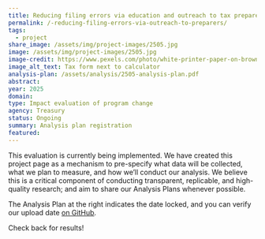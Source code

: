 ```yaml
---
title: Reducing filing errors via education and outreach to tax preparers
permalink: /-reducing-filing-errors-via-outreach-to-preparers/
tags:
  - project
share_image: /assets/img/project-images/2505.jpg
image: /assets/img/project-images/2505.jpg
image-credit: https://www.pexels.com/photo/white-printer-paper-on-brown-wooden-table-6964138/
image_alt_text: Tax form next to calculator
analysis-plan: /assets/analysis/2505-analysis-plan.pdf
abstract:
year: 2025
domain:
type: Impact evaluation of program change
agency: Treasury
status: Ongoing
summary: Analysis plan registration
featured:
---
```


This evaluation is currently being implemented. We have created this project page as a mechanism to pre-specify what data will be collected, what we plan to measure, and how we’ll conduct our analysis. We believe this is a critical component of conducting transparent, replicable, and high-quality research; and aim to share our Analysis Plans whenever possible.

The Analysis Plan at the right indicates the date locked, and you can verify our upload date <a class="usa-link usa-link--external" href="https://github.com/gsa-oes/office-of-evaluation-sciences/commits/master/assets/analysis/2505-analysis-plan.pdf">on GitHub</a>.

Check back for results!
